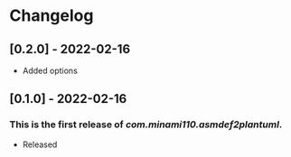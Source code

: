 # Changelog

## [0.2.0] - 2022-02-16

- Added options

## [0.1.0] - 2022-02-16

### This is the first release of _com.minami110.asmdef2plantuml_.

- Released
